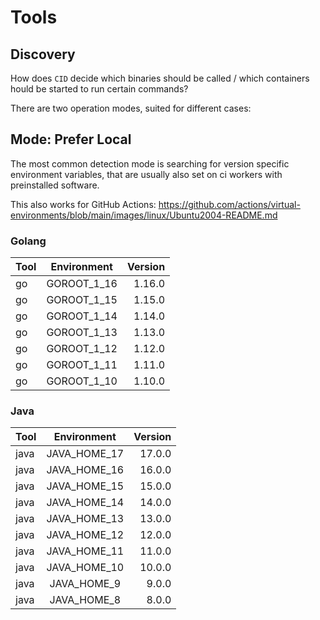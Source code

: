 # Tools

## Discovery

How does `CID` decide which binaries should be called / which containers hould be started to run certain commands?

There are two operation modes, suited for different cases:

## Mode: Prefer Local

The most common detection mode is searching for version specific environment variables, that are usually also set on ci workers with preinstalled software.

This also works for GitHub Actions: https://github.com/actions/virtual-environments/blob/main/images/linux/Ubuntu2004-README.md

### Golang

| Tool          | Environment   | Version  |
| ------------- |:-------------:| -----:|
| go            | GOROOT_1_16   | 1.16.0 |
| go            | GOROOT_1_15   | 1.15.0 |
| go            | GOROOT_1_14   | 1.14.0 |
| go            | GOROOT_1_13   | 1.13.0 |
| go            | GOROOT_1_12   | 1.12.0 |
| go            | GOROOT_1_11   | 1.11.0 |
| go            | GOROOT_1_10   | 1.10.0 |

### Java

| Tool          | Environment   | Version  |
| ------------- |:-------------:| -----:|
| java          | JAVA_HOME_17  | 17.0.0 |
| java          | JAVA_HOME_16  | 16.0.0 |
| java          | JAVA_HOME_15  | 15.0.0 |
| java          | JAVA_HOME_14  | 14.0.0 |
| java          | JAVA_HOME_13  | 13.0.0 |
| java          | JAVA_HOME_12  | 12.0.0 |
| java          | JAVA_HOME_11  | 11.0.0 |
| java          | JAVA_HOME_10  | 10.0.0 |
| java          | JAVA_HOME_9   | 9.0.0 |
| java          | JAVA_HOME_8   | 8.0.0 |
